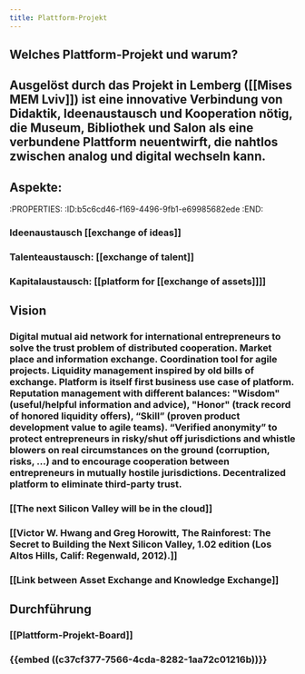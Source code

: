 ```yaml
---
title: Plattform-Projekt
---
```


## Welches Plattform-Projekt und warum?

## Ausgelöst durch das Projekt in Lemberg ([[Mises MEM Lviv]]) ist eine innovative Verbindung von Didaktik, Ideenaustausch und Kooperation nötig, die Museum, Bibliothek und Salon als eine verbundene Plattform neuentwirft, die nahtlos zwischen analog und digital wechseln kann.

## Aspekte:
:PROPERTIES:
:ID:b5c6cd46-f169-4496-9fb1-e69985682ede
:END:
### Ideenaustausch [[exchange of ideas]]

### Talenteaustausch: [[exchange of talent]]

### Kapitalaustausch: [[platform for [[exchange of assets]]]]

## Vision
### Digital mutual aid network for international entrepreneurs to solve the trust problem of distributed cooperation. Market place and information exchange. Coordination tool for agile projects. Liquidity management inspired by old bills of exchange. Platform is itself first business use case of platform. Reputation management with different balances: "Wisdom" (useful/helpful information and advice), "Honor" (track record of honored liquidity offers), “Skill” (proven product development value to agile teams). “Verified anonymity” to protect entrepreneurs in risky/shut off jurisdictions and whistle blowers on real circumstances on the ground (corruption, risks, ...) and to encourage cooperation between entrepreneurs in mutually hostile jurisdictions. Decentralized platform to eliminate third-party trust.

### [[The next Silicon Valley will be in the cloud]]

### [[Victor W. Hwang and Greg Horowitt, The Rainforest: The Secret to Building the Next Silicon Valley, 1.02 edition (Los Altos Hills, Calif: Regenwald, 2012).]]

### [[Link between Asset Exchange and Knowledge Exchange]]

## Durchführung
### [[Plattform-Projekt-Board]]

### {{embed ((c37cf377-7566-4cda-8282-1aa72c01216b))}}

### 

## 
